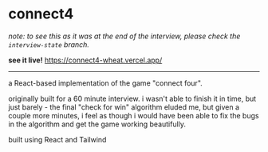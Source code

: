 # connect4

_note: to see this as it was at the end of the interview, please check the `interview-state` branch._

**see it live!** https://connect4-wheat.vercel.app/

---

a React-based implementation of the game "connect four".

originally built for a 60 minute interview. i wasn't able to finish it in time, but just barely - the final "check for win" algorithm eluded me, but given a couple more minutes, i feel as though i would have been able to fix the bugs in the algorithm and get the game working beautifully.

built using React and Tailwind
